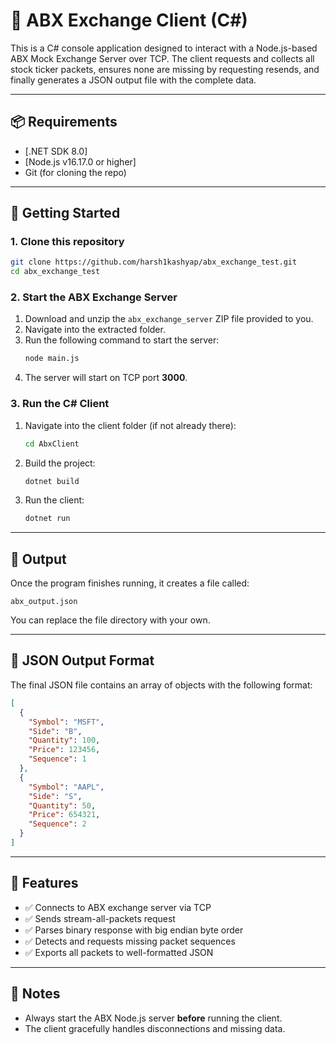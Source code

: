 
# 🧪 ABX Exchange Client (C#)

This is a C# console application designed to interact with a Node.js-based ABX Mock Exchange Server over TCP. The client requests and collects all stock ticker packets, ensures none are missing by requesting resends, and finally generates a JSON output file with the complete data.

---

## 📦 Requirements

- [.NET SDK 8.0]
- [Node.js v16.17.0 or higher]
- Git (for cloning the repo)

---

## 🚀 Getting Started

### 1. Clone this repository
```bash
git clone https://github.com/harsh1kashyap/abx_exchange_test.git
cd abx_exchange_test
```

### 2. Start the ABX Exchange Server

1. Download and unzip the `abx_exchange_server` ZIP file provided to you.
2. Navigate into the extracted folder.
3. Run the following command to start the server:
   ```bash
   node main.js
   ```
4. The server will start on TCP port **3000**.

### 3. Run the C# Client

1. Navigate into the client folder (if not already there):
   ```bash
   cd AbxClient
   ```

2. Build the project:
   ```bash
   dotnet build
   ```

3. Run the client:
   ```bash
   dotnet run
   ```

---

## 📁 Output

Once the program finishes running, it creates a file called:

```
abx_output.json
```

You can replace the file directory with your own.

---

## 📄 JSON Output Format

The final JSON file contains an array of objects with the following format:

```json
[
  {
    "Symbol": "MSFT",
    "Side": "B",
    "Quantity": 100,
    "Price": 123456,
    "Sequence": 1
  },
  {
    "Symbol": "AAPL",
    "Side": "S",
    "Quantity": 50,
    "Price": 654321,
    "Sequence": 2
  }
]
```

---

## 🔧 Features

- ✅ Connects to ABX exchange server via TCP
- ✅ Sends stream-all-packets request
- ✅ Parses binary response with big endian byte order
- ✅ Detects and requests missing packet sequences
- ✅ Exports all packets to well-formatted JSON

---

## 🧠 Notes

- Always start the ABX Node.js server **before** running the client.
- The client gracefully handles disconnections and missing data.
